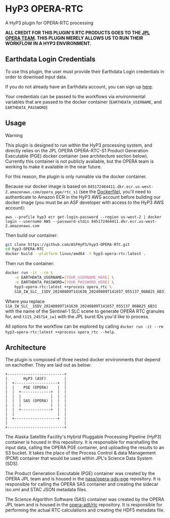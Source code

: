 # HyP3 OPERA-RTC

A HyP3 plugin for OPERA-RTC processing

**ALL CREDIT FOR THIS PLUGIN'S RTC PRODUCTS GOES TO THE [JPL OPERA TEAM](https://www.jpl.nasa.gov/go/opera). THIS PLUGIN MERELY ALLOWS US TO RUN THEIR WORKFLOW IN A HYP3 ENVIRONMENT.**

## Earthdata Login Credentials

To use this plugin, the user must provide their Earthdata Login credentials in order to download input data.

If you do not already have an Earthdata account, you can sign up [here](https://urs.earthdata.nasa.gov/home).

Your credentials can be passed to the workflows via environmental variables that are passed to the docker container (`EARTHDATA_USERNAME`, and `EARTHDATA_PASSWORD`)

## Usage

> [!WARNING]
> This plugin is designed to run within the HyP3 processing system, and directly relies on the JPL OPERA OPERA-RTC-S1 Product Generation Executable (PGE) docker container (see architecture section below). Currently this container is not publicly available, but the OPERA team is working to make it available in the near future.

For this reason, the plugin is only runnable via the docker container.

Because our docker image is based on `845172464411.dkr.ecr.us-west-2.amazonaws.com/opera_pge/rtc_s1` (see the [Dockerfile](./Dockerfile)),
you'll need to authenticate to Amazon ECR in the HyP3 AWS account before building our docker image
(you must be an ASF developer with access to the HyP3 AWS account):

```
aws --profile hyp3 ecr get-login-password --region us-west-2 | docker login --username AWS --password-stdin 845172464411.dkr.ecr.us-west-2.amazonaws.com
```

Then build our container:

```bash
git clone https://github.com/ASFHyP3/hyp3-OPERA-RTC.git
cd hyp3-OPERA-RTC
docker build --platform linux/amd64 -t hyp3-opera-rtc:latest .
```

Then run the container:

```bash
docker run -it --rm \
    -e EARTHDATA_USERNAME=[YOUR_USERNAME_HERE] \
    -e EARTHDATA_PASSWORD=[YOUR_PASSWORD_HERE] \
    hyp3-opera-rtc:latest ++process opera_rtc \
    S1A_IW_SLC__1SDV_20240809T141630_20240809T141657_055137_06B825_6B31 --burst-subset t115_245714_iw1 
```

Where you replace `S1A_IW_SLC__1SDV_20240809T141630_20240809T141657_055137_06B825_6B31` with the name of the Sentinel-1 SLC scene to generate OPERA RTC granules for, and `t115_245714_iw1` with the JPL burst IDs you'd like to process.

All options for the workflow can be explored by calling `docker run -it --rm hyp3-opera-rtc:latest ++process opera_rtc --help`.

## Architecture

The plugin is composed of three nested docker environments that depend on eachother. They are laid out as below:

```
+-------------------------+
|       HyP3 (ASF)        |
|  +-------------------+  |
|  |    PGE (OPERA)    |  |
|  |  +-------------+  |  |
|  |  |             |  |  |
|  |  | SAS (OPERA) |  |  |
|  |  |             |  |  |
|  |  +-------------+  |  |
|  |                   |  |
|  +-------------------+  |
|                         |
+-------------------------+
```

The Alaska Satellite Facility's Hybrid Pluggable Processing Pipeline (HyP3) container is housed in this repository. It is responsible for marshalling the input data, calling the OPERA PGE container, and uploading the results to an S3 bucket. It takes the place of the Process Control & data Management (PCM) container that would be used within JPL's Science Data System (SDS).

The Product Generation Executable (PGE) container was created by the OPERA JPL team and is housed in the [nasa/opera-sds-pge](https://github.com/nasa/opera-sds-pge) repository. It is responsible for calling the OPERA SAS container and creating the sidecar iso.xml and STAC JSON metadata files.

The Science Algorithm Software (SAS) container was created by the OPERA JPL team and is housed in the [opera-adt/rtc](https://github.com/opera-adt/rtc) repository. It is responsible for performing the actual RTC calculations and creating the HDF5 metadata file.
